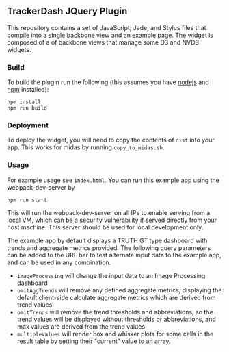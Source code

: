 ## TrackerDash JQuery Plugin

This repository contains a set of JavaScript, Jade, and Stylus files that
compile into a single backbone view and an example page. The widget is
composed of a of backbone views that manage some D3 and NVD3 widgets.

### Build

To build the plugin run the following (this assumes you have
[nodejs](http://nodejs.org/) and [npm](https://www.npmjs.org/) installed):

```
npm install
npm run build
```

### Deployment

To deploy the widget, you will need to copy the contents of `dist` into your
app. This works for midas by running `copy_to_midas.sh`.

### Usage

For example usage see `index.html`. You can run this example app using the
webpack-dev-server by

```
npm run start
```

This will run the webpack-dev-server on all IPs to enable serving from a local
VM, which can be a security vulnerability if served directly from your host machine.
This server should be used for local development only.

The example app by default displays a TRUTH GT type dashboard with trends
and aggregate metrics provided.  The following query parameters can be
added to the URL bar to test alternate input data to the example app, and
can be used in any combination.

 * `imageProcessing` will change the input data to an Image Processing dashboard
 * `omitAggTrends` will remove any defined aggregate metrics, displaying the
default client-side calculate aggregate metrics which are derived from trend values
 * `omitTrends` will remove the trend thresholds and abbreviations, so the trend
values will be displayed without thresholds or abbreviations, and max values are
derived from the trend values
 * `multipleValues` will render box and whisker plots for some cells in the
   result table by setting their "current" value to an array.
